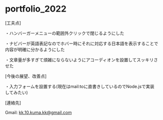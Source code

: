 # portfolio_2022
[工夫点]

・ハンバーガーメニューの範囲外クリックで閉じるようにした

・ナビバーが英語表記なのでホバー時にそれに対応する日本語を表示することで内容が明確に分かるようにした

・文章量が多すぎて煩雑にならないようにアコーディオンを設置してスッキリさせた

[今後の展望、改善点]

・入力フォームを設置する(現在はmail:toに直書きしているのでNode.jsで実装してみたい)


[連絡先]

Gmail: kk.10.kuma.kk@gmail.com



